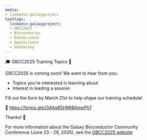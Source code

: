 ```yaml
---
media:
- linkedin-galaxyproject
hashtags:
  linkedin-galaxyproject:
  - GBCC2025
  - Bioconductor
  - DataScience
  - OpenScience
  - UseGalaxy
---
```

🎓 GBCC2025 Training Topics 🌟

GBCC2025 is coming soon! We want to hear from you:

- Topics you're interested in learning about
- Interest in leading a session

Fill out the form by March 21st to help shape our training schedule!

🔗 https://forms.gle/i34Ag8SHMtBAmpPh7 

Thanks! 🙏 


For more information about the Galaxy Bioconductor Community Conference (June 23 - 26, 2025), see the [GBCC2025 website](https://gbcc2025.org)
